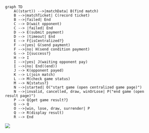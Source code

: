 ```mermaid
graph TD
    A((start)) -->|matchData| B(find match)
    B -->|matchTicket| C(record ticket)
    B -->|failed| End
    C --> D(wait opponent)
    C --> |failed| End
    D --> E(submit payment)
    D --> |timeout| End
    E --> F{isCentralized?}
    F -->|yes| G(send payment)
    F -->|no| H(send condition payment)
    G --> I{success?}
    H --> I
    I -->|yes| J(waiting opponent pay)
    I -->|no| End((end))
    J --> K(opponent payed)
    K --> L(join match)
    L --> M(check game status)
    M --> N{status?}
    N -->|started| O("start game (open centralized game page)")
    N -->|invalid, cancelled, draw, winOrLose| P("end game (open result page)")
    P --> Q{get game result?}
    Q --> Q
    O -->|win, lose, draw, surrender| P
    Q --> R(display result)
    R --> End
```

![](https://mermaidjs.github.io/mermaid-live-editor/#/view/eyJjb2RlIjoiZ3JhcGggVERcbiAgICBBKChzdGFydCkpIC0tPnxtYXRjaERhdGF8IEIoZmluZCBtYXRjaClcbiAgICBCIC0tPnxtYXRjaFRpY2tldHwgQyhyZWNvcmQgdGlja2V0KVxuICAgIEIgLS0-fGZhaWxlZHwgRW5kXG4gICAgQyAtLT4gRCh3YWl0IG9wcG9uZW50KVxuICAgIEMgLS0-IHxmYWlsZWR8IEVuZFxuICAgIEQgLS0-IEUoc3VibWl0IHBheW1lbnQpXG4gICAgRCAtLT4gfHRpbWVvdXR8IEVuZFxuICAgIEUgLS0-IEZ7aXNDZW50cmFsaXplZD99XG4gICAgRiAtLT58eWVzfCBHKHNlbmQgcGF5bWVudClcbiAgICBGIC0tPnxub3wgSChzZW5kIGNvbmRpdGlvbiBwYXltZW50KVxuICAgIEcgLS0-IEl7c3VjY2Vzcz99XG4gICAgSCAtLT4gSVxuICAgIEkgLS0-fHllc3wgSih3YWl0aW5nIG9wcG9uZW50IHBheSlcbiAgICBJIC0tPnxub3wgRW5kKChlbmQpKVxuICAgIEogLS0-IEsob3Bwb25lbnQgcGF5ZWQpXG4gICAgSyAtLT4gTChqb2luIG1hdGNoKVxuICAgIEwgLS0-IE0oY2hlY2sgZ2FtZSBzdGF0dXMpXG4gICAgTSAtLT4gTntzdGF0dXM_fVxuICAgIE4gLS0-fHN0YXJ0ZWR8IE8oXCJzdGFydCBnYW1lIChvcGVuIGNlbnRyYWxpemVkIGdhbWUgcGFnZSlcIilcbiAgICBOIC0tPnxpbnZhbGlkLCBjYW5jZWxsZWQsIGRyYXcsIHdpbk9yTG9zZXwgUChcImVuZCBnYW1lIChvcGVuIHJlc3VsdCBwYWdlKVwiKVxuICAgIFAgLS0-IFF7Z2V0IGdhbWUgcmVzdWx0P31cbiAgICBRIC0tPiBRXG4gICAgTyAtLT58d2luLCBsb3NlLCBkcmF3LCBzdXJyZW5kZXJ8IFBcbiAgICBRIC0tPiBSKGRpc3BsYXkgcmVzdWx0KVxuICAgIFIgLS0-IEVuZCIsIm1lcm1haWQiOnsidGhlbWUiOiJkZWZhdWx0In19)

<!--stackedit_data:
eyJoaXN0b3J5IjpbLTg3NzAxNjUyNCw1MTAyOTEzMDIsLTg1NT
Y3MTU0NywzMjIxOTI0ODcsLTIwODg3NDY2MTIsLTE2MDI0NDEw
Myw5MzcyODk3LC0xMzY3ODMyMzE1LDc3NzMyNTYzMSw2MzcwMj
Y5NjcsMTgzNTQxNjIzMywtODcxNjE5MDM2XX0=
-->
